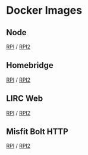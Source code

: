 # Docker Images

## Node

[RPI](rpi/node/) / [RPI2](rpi2/node/)


## Homebridge

[RPI](rpi/homebridge/md) / [RPI2](rpi2/homebridge/)


## LIRC Web

[RPI](rpi/lirc-web/) / [RPI2](rpi2/lirc-web/)


## Misfit Bolt HTTP

[RPI](rpi/misfit-bolt-http/) / [RPI2](rpi2/misfit-bolt-http/)
